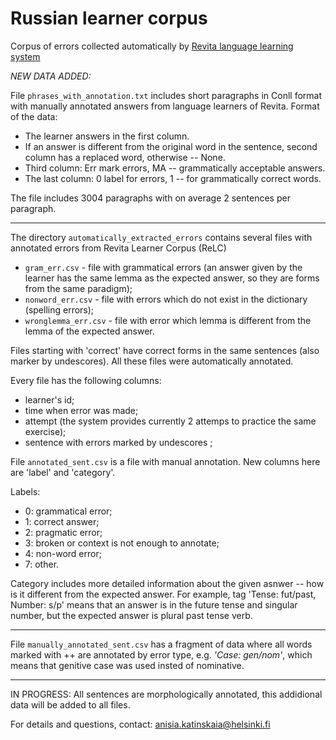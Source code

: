 # Russian learner corpus
Corpus of errors collected automatically by [Revita language learning system](http://revita.cs.helsinki.fi/)


*NEW DATA ADDED:*

File `phrases_with_annotation.txt` includes short paragraphs in Conll format 
with manually annotated answers from language learners of Revita.
Format of the data: 

* The learner answers in the first column.
* If an answer is different from the original word in the sentence, 
 second column has a replaced word, otherwise -- None.
* Third column: Err mark errors, MA -- grammatically acceptable answers.
* The last column: 0 label for errors, 1 -- for grammatically correct words.
  
  
The file includes 3004 paragraphs with on average 2 sentences per paragraph.
________


The directory `automatically_extracted_errors` contains several files with annotated errors from Revita Learner Corpus (ReLC)

* `gram_err.csv` - file with grammatical errors (an answer given by the learner has the same lemma as the expected answer, so they are forms from the same paradigm);
* `nonword_err.csv` - file with errors which do not exist in the dictionary (spelling errors);
* `wronglemma_err.csv` - file with error which lemma is different from the lemma of the expected answer.

Files starting with 'correct' have correct forms in the same sentences (also marker by undescores).
All these files were automatically annotated.

Every file has the following columns: 
* learner's id; 
* time when error was made;
* attempt (the system provides currently 2 attemps to practice the same exercise);
* sentence with errors marked by undescores ;

File `annotated_sent.csv` is a file with manual annotation. New columns here are 'label' and 'category'.

Labels:
- 0: grammatical error;
- 1: correct answer;
- 2: pragmatic error;
- 3: broken or context is not enough to annotate;
- 4: non-word error;
- 7: other.

Category includes more detailed information about the given asnwer -- how is it different from the expected answer. 
For example, tag 'Tense: fut/past, Number: s/p' means that an answer is in the future tense and singular number, but the expected answer is plural past tense verb. 

____ 

File `manually_annotated_sent.csv` has a fragment of data where all words
marked with ++ are annotated by error type, e.g. *'Case: gen/nom'*, which means
that genitive case was  used insted of nominative.

______

IN PROGRESS: 
All sentences are morphologically annotated, this addidional data will be added to all files.

For details and questions, contact: anisia.katinskaia@helsinki.fi
